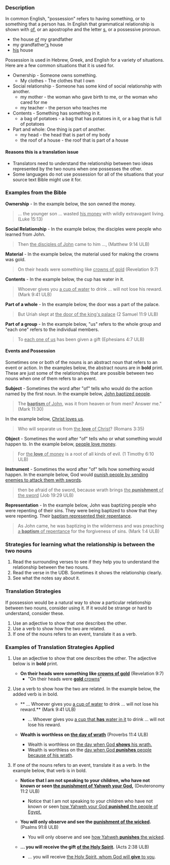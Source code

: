 
### Description

In common English, "possession" refers to having something, or to something that a person has. In English that grammatical relationship is shown with <u>of</u>, or an apostrophe and the letter <u>s</u>, or a possessive pronoun.

* the house <u>of</u> my grandfather
* my grandfather<u>'s</u> house
* <u>his</u> house

Possession is used in Hebrew, Greek, and English for a variety of situations. Here are a few common situations that it is used for.

* Ownership - Someone owns something.
    * My clothes - The clothes that I own
* Social relationship - Someone has some kind of social relationship with another.
    * my mother -  the woman who gave birth to me, or the woman who cared for me
    * my teacher - the person who teaches me
* Contents - Something has something in it.
    * a bag of potatoes - a bag that has potatoes in it, or a bag that is full of potatoes
* Part and whole: One thing is part of another.
    * my head - the head that is part of my body
    * the roof of a house - the roof that is part of a house

#### Reasons this is a translation issue

* Translators need to understand the relationship between two ideas represented by the two nouns when one possesses the other.
* Some languages do not use possession for all of the situations that your source text Bible might use it for.

### Examples from the Bible

**Ownership** - In the example below, the son owned the money.
>… the younger son … wasted <u>his money</u> with wildly extravagant living. (Luke 15:13)

**Social Relationship** - In the example below, the disciples were people who learned from John.
>Then <u>the disciples of John</u> came to him …,  (Matthew 9:14 ULB)

**Material** - In the example below, the material used for making the crowns was gold.
>On their heads were something like <u>crowns of gold</u> (Revelation 9:7)

**Contents** - In the example below, the cup has water in it.
>Whoever gives you <u>a cup of water</u> to drink … will not lose his reward.  (Mark 9:41 ULB)

**Part of a whole** - In the example below, the door was a part of the palace.
>But Uriah slept at <u>the door of the king's palace</u>  (2 Samuel 11:9 ULB)

**Part of a group** - In the example below, "us" refers to the whole group and "each one" refers to the individual members.
>To <u>each one of us</u> has been given a gift (Ephesians 4:7 ULB)

#### Events and Possession

Sometimes one or both of the nouns is an abstract noun that refers to an event or action. In the examples below, the abstract nouns are in **bold** print. These are just some of the relationships that are possible between two nouns when one of them refers to an event.

**Subject** - Sometimes the word after "of" tells who would do the action named by the first noun. In the example below, <u>John baptized people</u>.
>The <u>**baptism** of John</u>, was it from heaven or from men? Answer me." (Mark 11:30)

In the example below, <u>Christ loves us</u>.
>Who will separate us from <u>the **love** of Christ</u>? (Romans 3:35)

**Object** - Sometimes the word after "of" tells who or what something would happen to. In the example below, <u>people love money</u>.
>For <u>the **love** of money</u> is a root of all kinds of evil. (1 Timothy 6:10 ULB)

**Instrument** - Sometimes the word after "of" tells how something would happen. In the example below, God would <u>punish people by sending enemies to attack them with swords</u>.
> then be afraid of the sword, because wrath brings <u>the **punishment** of the sword</u> (Job 19:29 ULB)

**Representation** - In the example below, John was baptizing people who were repenting of their sins. They were being baptized to show that they were repenting. Their <u>baptism represented their repentance</u>.
>As John came, he was baptizing in the wilderness and was preaching <u>a **baptism** of repentance</u> for the forgiveness of sins. (Mark 1:4 ULB)

### Strategies for learning what the relationship is between the two nouns

1. Read the surrounding verses to see if they help you to understand the relationship between the two nouns.
1. Read the verse in the UDB. Sometimes it shows the relationship clearly.
1. See what the notes say about it.

### Translation Strategies

If possession would be a natural way to show a particular relationship between two nouns, consider using it. If it would be strange or hard to understand, consider these.

1. Use an adjective to show that one describes the other.
1. Use a verb to show how the two are related.
1. If one of the nouns refers to an event, translate it as a verb.

### Examples of Translation Strategies Applied

1. Use an adjective to show that one describes the other. The adjective below is in **bold** print.

    * **On their heads were something like <u>crowns of gold</u>** (Revelation 9:7)
        * "On their heads were <u>**gold** crowns</u>"

2. Use a verb to show how the two are related. In the example below, the added verb is in bold.

    * ** ... Whoever gives you <u>a cup of water</u> to drink ... will not lose his reward.**  (Mark 9:41 ULB)
        * ... Whoever gives you <u>a cup that **has** water in it</u> to drink ... will not lose his reward.

    * **Wealth is worthless on <u>the day of wrath</u>** (Proverbs 11:4 ULB)
        * Wealth is worthless on <u>the day when God **shows** his wrath.</u>
        * Wealth is worthless on the <u>day when God **punishes** people because of his wrath</u>.

3. If one of the nouns refers to an event, translate it as a verb. In the example below, that verb is in bold.

    * **Notice that I am not speaking to your children, who have not known or seen <u>the punishment of Yahweh your God</u>,** (Deuteronomy 11:2 ULB)
        * Notice that I am not speaking to your children who have not known or seen <u>how Yahweh your God **punished** the people of Egypt.</u>

    * **You will only observe and see the <u>punishment of the wicked</u>.** (Psalms 91:8 ULB)
        * You will only observe and see <u>how Yahweh **punishes** the wicked</u>.

    * **... you will receive the gift <u>of the Holy Spirit</u>.** (Acts 2:38 ULB)
        * ... you will receive <u>the Holy Spirit, whom God will **give** to you</u>.

